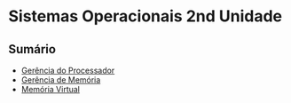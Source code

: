 # Sistemas Operacionais 2nd Unidade

## **Sumário**
- [Gerência do Processador](./gerencia-processador.md)
- [Gerência de Memória](./gerencia-memoria.md)
- [Memória Virtual](./memoria-virtual.md)